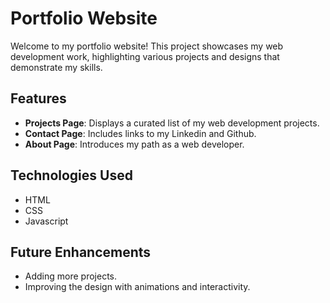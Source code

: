 # Portfolio Website

Welcome to my portfolio website! This project showcases my web development work, highlighting various projects and designs that demonstrate my skills.

## Features
- **Projects Page**: Displays a curated list of my web development projects.
- **Contact Page**: Includes links to my Linkedin and Github.
- **About Page**: Introduces my path as a web developer. 

## Technologies Used
- HTML
- CSS
- Javascript

## Future Enhancements
- Adding more projects.
- Improving the design with animations and interactivity.
